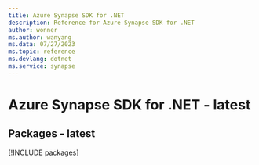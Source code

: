 ```yaml
---
title: Azure Synapse SDK for .NET
description: Reference for Azure Synapse SDK for .NET
author: wonner
ms.author: wanyang
ms.data: 07/27/2023
ms.topic: reference
ms.devlang: dotnet
ms.service: synapse
---
```

# Azure Synapse SDK for .NET - latest
## Packages - latest
[!INCLUDE [packages](synapse-index.md)]